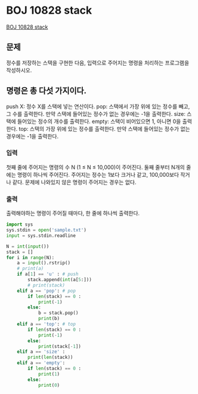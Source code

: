 # BOJ 10828 stack
[BOJ 10828 stack](https://www.acmicpc.net/problem/10828)

## 문제
정수를 저장하는 스택을 구현한 다음, 입력으로 주어지는 명령을 처리하는 프로그램을 작성하시오.

명령은 총 다섯 가지이다.
---
push X: 정수 X를 스택에 넣는 연산이다.
pop: 스택에서 가장 위에 있는 정수를 빼고, 그 수를 출력한다. 만약 스택에 들어있는 정수가 없는 경우에는 -1을 출력한다.
size: 스택에 들어있는 정수의 개수를 출력한다.
empty: 스택이 비어있으면 1, 아니면 0을 출력한다.
top: 스택의 가장 위에 있는 정수를 출력한다. 만약 스택에 들어있는 정수가 없는 경우에는 -1을 출력한다.

### 입력
첫째 줄에 주어지는 명령의 수 N (1 ≤ N ≤ 10,000)이 주어진다. 둘째 줄부터 N개의 줄에는 명령이 하나씩 주어진다. 주어지는 정수는 1보다 크거나 같고, 100,000보다 작거나 같다. 문제에 나와있지 않은 명령이 주어지는 경우는 없다.

### 출력
출력해야하는 명령이 주어질 때마다, 한 줄에 하나씩 출력한다.

```python
import sys
sys.stdin = open('sample.txt')
input = sys.stdin.readline

N = int(input())
stack = []
for i in range(N):
    a = input().rstrip()
    # print(a)
    if a[1] == 'u' : # push 
        stack.append(int(a[5:]))
        # print(stack)
    elif a == 'pop': # pop
        if len(stack) == 0 :
            print(-1)
        else: 
            b = stack.pop()
            print(b)
    elif a == 'top': # top
        if len(stack) == 0 :
            print(-1)
        else: 
            print(stack[-1])
    elif a == 'size' :
        print(len(stack))
    elif a == 'empty':
        if len(stack) == 0 :
            print(1)
        else:
            print(0)
```